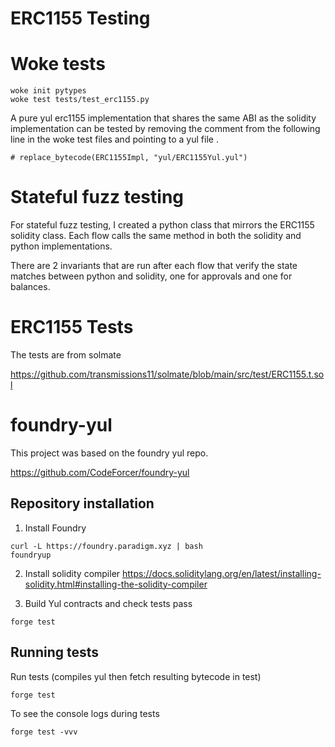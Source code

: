 # ERC1155 Testing 

# Woke tests  

```
woke init pytypes
woke test tests/test_erc1155.py
```

A pure yul erc1155 implementation that shares the same ABI as the solidity implementation can be tested by removing the comment from the following line in the woke test files and pointing to a yul file . 

```
# replace_bytecode(ERC1155Impl, "yul/ERC1155Yul.yul")
```

# Stateful fuzz testing 

For stateful fuzz testing, I created a python class that mirrors the ERC1155 solidity class.  Each flow calls the same method in both the solidity and python implementations.  

There are 2 invariants that are run after each flow that verify the state matches between python and solidity, one for approvals and one for balances.  


# ERC1155 Tests

The tests are from solmate 

https://github.com/transmissions11/solmate/blob/main/src/test/ERC1155.t.sol


# foundry-yul 

This project was based on the foundry yul repo.  

https://github.com/CodeForcer/foundry-yul

## Repository installation

1. Install Foundry
```
curl -L https://foundry.paradigm.xyz | bash
foundryup
```

2. Install solidity compiler
https://docs.soliditylang.org/en/latest/installing-solidity.html#installing-the-solidity-compiler

3. Build Yul contracts and check tests pass
```
forge test
```

## Running tests

Run tests (compiles yul then fetch resulting bytecode in test)
```
forge test
```

To see the console logs during tests
```
forge test -vvv
```
